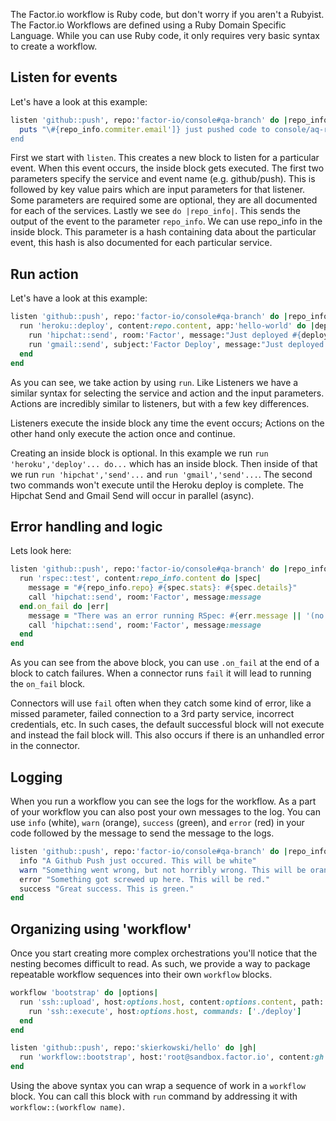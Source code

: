 The Factor.io workflow is Ruby code, but don't worry if you aren't a Rubyist. The Factor.io Workflows are defined using a Ruby Domain Specific Language. While you can use Ruby code, it only requires very basic syntax to create a workflow.


## Listen for events
Let's have a look at this example:

```ruby
listen 'github::push', repo:'factor-io/console#qa-branch' do |repo_info|
  puts "\#{repo_info.commiter.email']} just pushed code to console/aq-ready"
end
```

First we start with `listen`. This creates a new block to listen for a particular event. When this event occurs, the inside block gets executed. The first two parameters specify the service and event name (e.g. github/push). This is followed by key value pairs which are input parameters for that listener. Some parameters are required some are optional, they are all documented for each of the services. Lastly we see `do |repo_info|`. This sends the output of the event to the parameter `repo_info`. We can use repo_info in the inside block. This parameter is a hash containing data about the particular event, this hash is also documented for each particular service.

## Run action
Let's have a look at this example:

```ruby
listen 'github::push', repo:'factor-io/console#qa-branch' do |repo_info|
  run 'heroku::deploy', content:repo.content, app:'hello-world' do |deploy|
    run 'hipchat::send', room:'Factor', message:"Just deployed #{deploy.version}"
    run 'gmail::send', subject:'Factor Deploy', message:"Just deployed #{deploy.version}", to:'eng@factor.io'
  end
end
```


As you can see, we take action by using `run`. Like Listeners we have a similar syntax for selecting the service and action and the input parameters. Actions are incredibly similar to listeners, but with a few key differences.

Listeners execute the inside block any time the event occurs; Actions on the other hand only execute the action once and continue.

Creating an inside block is optional. In this example we run `run 'heroku','deploy'... do...` which has an inside block. Then inside of that we run `run 'hipchat','send'...` and `run 'gmail','send'...`. The second two commands won't execute until the Heroku deploy is complete. The Hipchat Send and Gmail Send will occur in parallel (async).

## Error handling and logic
Lets look here:

```ruby
listen 'github::push', repo:'factor-io/console#qa-branch' do |repo_info|
  run 'rspec::test', content:repo_info.content do |spec|
    message = "#{repo_info.repo} #{spec.stats}: #{spec.details}"
    call 'hipchat::send', room:'Factor', message:message
  end.on_fail do |err|
    message = "There was an error running RSpec: #{err.message || '(no msg)'}"
    call 'hipchat::send', room:'Factor', message:message
  end
end
```

As you can see from the above block, you can use `.on_fail` at the end of a block to catch failures. When a connector runs `fail` it will lead to running the `on_fail` block. 

Connectors will use `fail` often when they catch some kind of error, like a missed parameter, failed connection to a 3rd party service, incorrect credentials, etc. In such cases, the default successful block will not execute and instead the fail block will. This also occurs if there is an unhandled error in the connector.


## Logging
When you run a workflow you can see the logs for the workflow. As a part of your workflow you can also post your own messages to the log. You can use `info` (white), `warn` (orange), `success` (green), and `error` (red) in your code followed by the message to send the message to the logs. 

```ruby
listen 'github::push', repo:'factor-io/console#qa-branch' do |repo_info|
  info "A Github Push just occured. This will be white"
  warn "Something went wrong, but not horribly wrong. This will be orange."
  error "Something got screwed up here. This will be red."
  success "Great success. This is green."
end
```

## Organizing using 'workflow'
Once you start creating more complex orchestrations you'll notice that the nesting becomes difficult to read. As such, we provide a way to package repeatable workflow sequences into their own `workflow` blocks. 

```ruby
workflow 'bootstrap' do |options|
  run 'ssh::upload', host:options.host, content:options.content, path:'/var/factor/app'
    run 'ssh::execute', host:options.host, commands: ['./deploy']
  end
end

listen 'github::push', repo:'skierkowski/hello' do |gh|
  run 'workflow::bootstrap', host:'root@sandbox.factor.io', content:gh.content
end
```

Using the above syntax you can wrap a sequence of work in a `workflow` block. You can call this block with `run` command by addressing it with `workflow::(workflow name)`.

